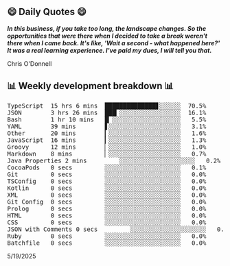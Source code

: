 ## 😄 Daily Quotes 😄

_**In this business, if you take too long, the landscape changes. So the opportunities that were there when I decided to take a break weren't there when I came back. It's like, 'Wait a second - what happened here?' It was a real learning experience. I've paid my dues, I will tell you that.**_

Chris O'Donnell



## 📊 Weekly development breakdown 📊

<pre>TypeScript  15 hrs 6 mins  ██████████████▊░░░░░░  70.5%
JSON        3 hrs 26 mins  ███▎░░░░░░░░░░░░░░░░░  16.1%
Bash        1 hr 10 mins   █▏░░░░░░░░░░░░░░░░░░░   5.5%
YAML        39 mins        ▋░░░░░░░░░░░░░░░░░░░░   3.1%
Other       20 mins        ▎░░░░░░░░░░░░░░░░░░░░   1.6%
JavaScript  16 mins        ▎░░░░░░░░░░░░░░░░░░░░   1.3%
Groovy      12 mins        ▏░░░░░░░░░░░░░░░░░░░░   1.0%
Markdown    8 mins         ▏░░░░░░░░░░░░░░░░░░░░   0.7%
Java Properties 2 mins         ░░░░░░░░░░░░░░░░░░░░░   0.2%
CocoaPods   0 secs         ░░░░░░░░░░░░░░░░░░░░░   0.1%
Git         0 secs         ░░░░░░░░░░░░░░░░░░░░░   0.0%
TSConfig    0 secs         ░░░░░░░░░░░░░░░░░░░░░   0.0%
Kotlin      0 secs         ░░░░░░░░░░░░░░░░░░░░░   0.0%
XML         0 secs         ░░░░░░░░░░░░░░░░░░░░░   0.0%
Git Config  0 secs         ░░░░░░░░░░░░░░░░░░░░░   0.0%
Prolog      0 secs         ░░░░░░░░░░░░░░░░░░░░░   0.0%
HTML        0 secs         ░░░░░░░░░░░░░░░░░░░░░   0.0%
CSS         0 secs         ░░░░░░░░░░░░░░░░░░░░░   0.0%
JSON with Comments 0 secs         ░░░░░░░░░░░░░░░░░░░░░   0.0%
Ruby        0 secs         ░░░░░░░░░░░░░░░░░░░░░   0.0%
Batchfile   0 secs         ░░░░░░░░░░░░░░░░░░░░░   0.0%</pre>

5/19/2025
